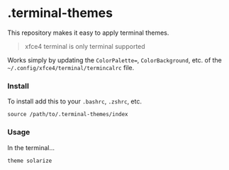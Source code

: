 # .terminal-themes

This repository makes it easy to apply terminal themes.

> xfce4 terminal is only terminal supported

Works simply by updating the `ColorPalette=`, `ColorBackground`, etc. of the `~/.config/xfce4/terminal/termincalrc` file.

### Install

To install add this to your `.bashrc`, `.zshrc`, etc.

```
source /path/to/.terminal-themes/index
```

### Usage

In the terminal...

```
theme solarize
```
